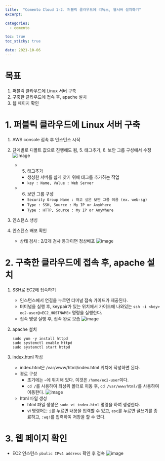 ```yaml
---
title:  "Comento Cloud 1-2. 퍼블릭 클라우드에 리눅스, 웹서버 설치하기"
excerpt:

categories:
  - comento

toc: true
toc_sticky: true

date: 2021-10-06
---
```


# 목표

1.  퍼블릭 클라우드에 Linux 서버 구축
2.  구축한 클라우드에 접속 후, apache 설치
3.  웹 페이지 확인

# 1\. 퍼블릭 클라우드에 Linux 서버 구축

1.  AWS console 접속 후 인스턴스 시작
2.  단계별로 디폴트 값으로 진행해도 됨, 5. 태그추가, 6. 보안 그룹 구성에서 수정 
    ![image](https://user-images.githubusercontent.com/65662520/136148197-991fcc7b-d988-46fb-8025-248a6b51721b.png)
    
    -   5.  태그추가
        
        -   생성한 서버를 쉽게 찾기 위해 태그를 추가하는 작업
        -   `key : Name, Value : Web Server`
    -   6.  보안 그룹 구성
        
        -   `Security Group Name : 하고 싶은 보안 그룹 이름 (ex. web-sg)`
        -   `Type : SSH, Source : My IP or AnyWhere`
        -   `Type : HTTP, Source : My IP or AnyWhere`
3.  인스턴스 생성
4.  인스턴스 배포 확인
    -   상태 검사 : 2/2개 검사 통과이면 정상배포
        ![image](https://user-images.githubusercontent.com/65662520/136148241-ab7b601c-2ab1-4ba9-86e2-9c582d00814a.png)

# 2\. 구축한 클라우드에 접속 후, apache 설치

1.  SSH로 EC2에 접속하기
    -   인스턴스에서 연결을 누르면 터미널 접속 가이드가 제공된다.
    -   터미널을 실행 후, keypair가 있는 위치에서 가이드에 나와있는 `ssh -i <key> ec2-user@<EC2_HOSTNAME>` 명령을 실행한다.
    -   접속 명령 실행 후, 접속 완료 모습
        ![image](https://user-images.githubusercontent.com/65662520/136148308-310f49f5-7a75-4662-be89-55e1ba0d476b.png)
2.  apache 설치
    
    ```
    sudo yum -y install httpd
    sudo systemctl enable httpd
    sudo systemctl start httpd
    ```
    
3.  index.html 작성
    -   index.html은 /var/www/html/index.html 위치에 작성하면 된다.
    -   경로 구성
        -   초기에는 `~`에 위치해 있다. 이것은 `/home/ec2-user`이다.
        -   `cd /`를 사용하여 최상위 폴더로 이동 후, `cd /var/www/html/`를 사용하여 이동한다. 
            ![image](https://user-images.githubusercontent.com/65662520/136148361-ea261249-c73f-4b58-bd6f-ad7bbb518c84.png)
    -   html 파일 생성
        -   html 파일 생성은 `sudo vi index.html` 명령을 하여 생성한다.
        -   vi 명령어는 `i`를 누르면 내용을 입력할 수 있고, `esc`를 누르면 글쓰기를 종료하고, `:wq!`를 입력하여 저장을 할 수 있다.

# 3\. 웹 페이지 확인

-   EC2 인스턴스 `pbulic IPv4 address` 확인 후 접속
    ![image](https://user-images.githubusercontent.com/65662520/136148396-3ea7c2ba-91d5-422a-8108-6fa9d2f14979.png)